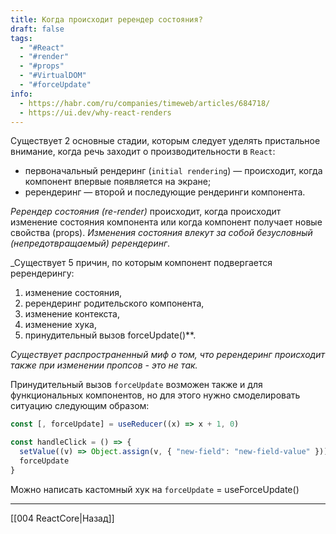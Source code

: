 ```yaml
---
title: Когда происходит ререндер состояния?
draft: false
tags:
  - "#React"
  - "#render"
  - "#props"
  - "#VirtualDOM"
  - "#forceUpdate"
info:
  - https://habr.com/ru/companies/timeweb/articles/684718/
  - https://ui.dev/why-react-renders
---
```

Существует 2 основные стадии, которым следует уделять пристальное внимание, когда речь заходит о производительности в `React`:

- первоначальный рендеринг (`initial rendering`) — происходит, когда компонент впервые появляется на экране;
- ререндеринг — второй и последующие рендеринги компонента.

_Ререндер состояния (re-render)_ происходит, когда происходит изменение состояния компонента или когда компонент получает новые свойства (props). _Изменения состояния влекут за собой безусловный (непредотвращаемый) ререндеринг_.

_Существует 5 причин, по которым компонент подвергается ререндерингу: 
1. изменение состояния, 
2. ререндеринг родительского компонента, 
3. изменение контекста, 
4. изменение хука,
5. принудительный вызов forceUpdate()**. 
   
_Существует распространенный миф о том, что ререндеринг происходит также при изменении пропсов - это не так._

Принудительный вызов `forceUpdate` возможен также и для функциональных компонентов, но для этого нужно смоделировать ситуацию следующим образом:

```jsx
const [, forceUpdate] = useReducer((x) => x + 1, 0)

const handleClick = () => {
  setValue((v) => Object.assign(v, { "new-field": "new-field-value" }))
  forceUpdate
}
```

Можно написать кастомный хук на `forceUpdate` = useForceUpdate()

---

[[004 ReactCore|Назад]]
